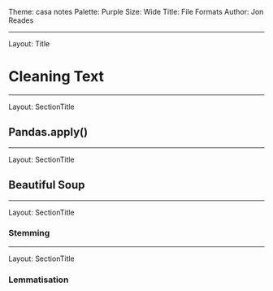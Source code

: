 Theme: casa notes
Palette: Purple
Size: Wide
Title: File Formats
Author: Jon Reades

---
Layout: Title
# Cleaning Text

---
Layout: SectionTitle
## Pandas.apply()

---
Layout: SectionTitle
## Beautiful Soup
---
Layout: SectionTitle
### Stemming
---
Layout: SectionTitle
### Lemmatisation 